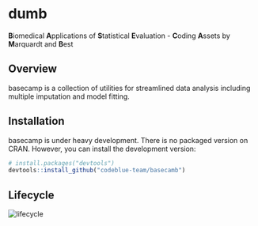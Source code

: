 
<!-- README.md is generated from README.Rmd. Please edit that file -->

# dumb

**B**iomedical **A**pplications of **S**tatistical **E**valuation -
**C**oding **A**ssets by **M**arquardt and **B**est

## Overview

basecamp is a collection of utilities for streamlined data analysis
including multiple imputation and model fitting.

## Installation

basecamp is under heavy development. There is no packaged version on
CRAN. However, you can install the development version:

``` r
# install.packages("devtools")
devtools::install_github("codeblue-team/basecamb")
```

## Lifecycle

![lifecycle](https://img.shields.io/badge/lifecycle-heavy_development-red.svg)
